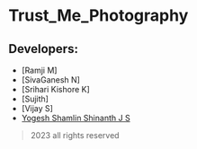 # Trust_Me_Photography
## Developers:
+ [Ramji M]
+ [SivaGanesh N]
+ [Srihari Kishore K]
+ [Sujith]
+ [Vijay S]
+ [Yogesh Shamlin Shinanth J S](https://github.com/YOGESHnick)


>2023
> all rights reserved
